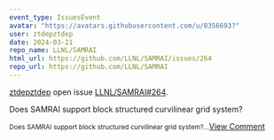 ```yaml
---
event_type: IssuesEvent
avatar: "https://avatars.githubusercontent.com/u/8356693?"
user: ztdepztdep
date: 2024-03-21
repo_name: LLNL/SAMRAI
html_url: https://github.com/LLNL/SAMRAI/issues/264
repo_url: https://github.com/LLNL/SAMRAI
---
```


<a href='https://github.com/ztdepztdep' target='_blank'>ztdepztdep</a> open issue <a href='https://github.com/LLNL/SAMRAI/issues/264' target='_blank'>LLNL/SAMRAI#264</a>.

<p>Does SAMRAI support block structured curvilinear grid system?</p><small>Does SAMRAI support block structured curvilinear grid system?...</small><a href='https://github.com/LLNL/SAMRAI/issues/264' target='_blank'>View Comment</a>